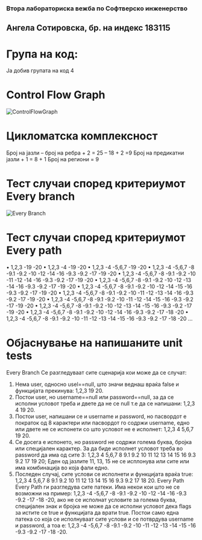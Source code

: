 ### Втора лабораториска вежба по Софтверско инженерство
## Ангела Сотировска, бр. на индекс 183115
# Група на код:
Ја добив групата на код 4
# Control Flow Graph
![ControlFlowGraph](https://user-images.githubusercontent.com/62604365/84574375-532f3300-ada6-11ea-9865-4e4608bac965.jpg)
# Цикломатска комплексност
Број на јазли – број на ребра + 2 = 25 – 18 + 2 =9
Број на предикатни јазли + 1 = 8 + 1
Број на региони = 9
# Тест случаи според критериумот Every branch
![Every Branch](https://user-images.githubusercontent.com/62604365/84574401-7954d300-ada6-11ea-8612-5cefa340823d.jpg)
# Тест случаи според критериумот Every path
•	1,2,3 -19 -20
•	1,2,3 -4 -19 -20
•	1,2,3 -4 -5,6,7 -19 -20
•	1,2,3 -4 -5,6,7 -8 -9.1 -9.2 -10 -12 -14 -16 -9.3 -9.2 -17 -19 -20
•	1,2,3 -4 -5,6,7 -8 -9.1 -9.2 -10 -11 -12 -14 -16 -9.3 -9.2 -17 -19 -20
•	1,2,3 -4 -5,6,7 -8 -9.1 -9.2 -10 -12 -13 -14 -16 -9.3 -9.2 -17 -19 -20
•	1,2,3 -4 -5,6,7 -8 -9.1 -9.2 -10 -12 -14 -15 -16 -9.3 -9.2 -17 -19 -20
•	1,2,3 -4 -5,6,7 -8 -9.1 -9.2 -10 -11 -12 -13 -14 -16 -9.3 -9.2 -17 -19 -20
•	1,2,3 -4 -5,6,7 -8 -9.1 -9.2 -10 -11 -12 -14 -15 -16 -9.3 -9.2 -17 -19 -20
•	1,2,3 -4 -5,6,7 -8 -9.1 -9.2 -10 -12 -13 -14 -15 -16 -9.3 -9.2 -17 -19 -20
•	1,2,3 -4 -5,6,7 -8 -9.1 -9.2 -10 -12 -14 -16 -9.3 -9.2 -17 -18 -20
•	1,2,3 -4 -5,6,7 -8 -9.1 -9.2 -10 -11 -12 -13 -14 -15 -16 -9.3 -9.2 -17 -18 -20
…
# Објаснување на напишаните unit tests
Every Branch
Се разгледуваат сите сценарија кои може да се случат:
1.	Нема user, односно usel==null, што значи веднаш враќа false и функцијата прекинува: 1,2,3   19   20.
2.	Постои user, но username==null или password==null, за да се исполни условот треба и двете да не се null т.е да се напишани: 1,2,3   4   19   20.
3.	Постои user, напишани се и username и password, но пасвордот е пократок од 8 карактери или пасвордот го содржи username, едно или двете не се испонети со што условот не е исполнет: 1,2,3   4   5,6,7   19   20.
4.	Се досега е испонето, но password не содржи голема буква, бројка или специјален карактер. За да биде исполнет условот треба во password да има од сите 3: 1,2,3   4   5,6,7   8   9.1   9.2   10   11   12   13   14   15   16   9.3   9.2   17   19    20; Еден од јазлите 11, 13, 15 не се исплонува или сите или има комбинација во која фали едно.
5.	Последен случај, сите услови се исполнети и функцијата враќа true: 1,2,3   4  5,6,7   8   9.1   9.2   10   11   12   13   14   15   16   9.3   9.2   17   18   20.
Every Path
Every Path ги разгледува сите патеки. Има некои кои што не се возможни на пример: 1,2,3 -4 -5,6,7 -8 -9.1 -9.2 -10 -12 -14 -16 -9.3 -9.2 -17 -18 -20, ако не се исполнат условите за голема буква, специјален знак и бројка не може да се исполни условот дека flags за истите се true и функцијата да врати true.
Постои само една патека со која се исполнуваат сите услови и се потврдува username и password, а тоа е: 1,2,3 -4 -5,6,7 -8 -9.1 -9.2 -10 -11 -12 -13 -14 -15 -16 -9.3 -9.2 -17 -18 -20.
